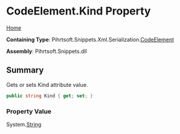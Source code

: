 <a name="_top"></a>

# CodeElement\.Kind Property

[Home](../../../../../../README.md#_top)

**Containing Type**: Pihrtsoft\.Snippets\.Xml\.Serialization\.[CodeElement](../README.md#_top)

**Assembly**: Pihrtsoft\.Snippets\.dll

## Summary

Gets or sets Kind attribute value\.

```csharp
public string Kind { get; set; }
```

### Property Value

System\.[String](https://docs.microsoft.com/en-us/dotnet/api/system.string)

